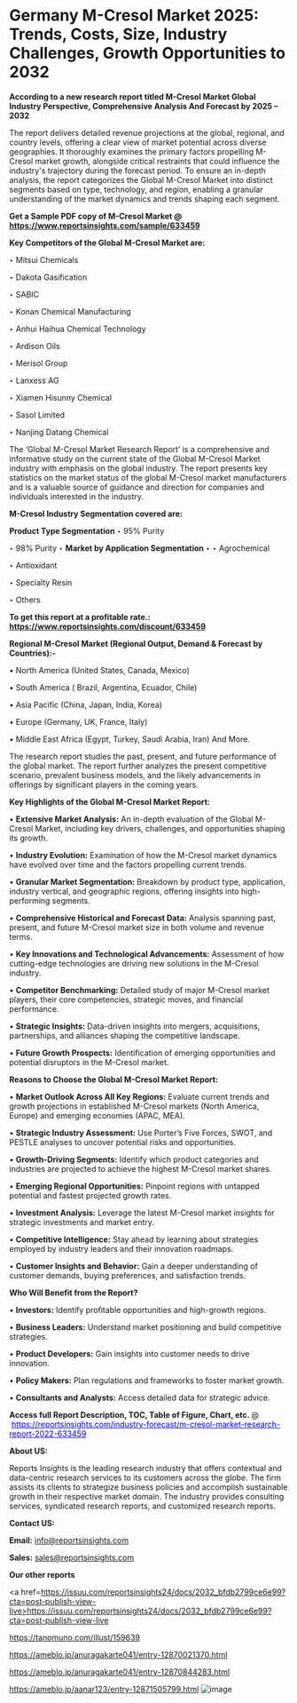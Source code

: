 # Germany M-Cresol Market 2025: Trends, Costs, Size, Industry Challenges, Growth Opportunities to 2032

<strong>According to a new research report titled M-Cresol Market Global Industry Perspective, Comprehensive Analysis And Forecast by 2025 – 2032</strong>

The report delivers detailed revenue projections at the global, regional, and country levels, offering a clear view of market potential across diverse geographies. It thoroughly examines the primary factors propelling M-Cresol market growth, alongside critical restraints that could influence the industry's trajectory during the forecast period. To ensure an in-depth analysis, the report categorizes the Global M-Cresol Market into distinct segments based on type, technology, and region, enabling a granular understanding of the market dynamics and trends shaping each segment.

<strong>Get a Sample PDF copy of M-Cresol Market </strong><strong>@<a href=https://www.reportsinsights.com/sample/633459 style=color:#0000ff;> https://www.reportsinsights.com/sample/633459</a></strong></font>

<strong>Key Competitors of the Global M-Cresol Market are:</strong>

‣ Mitsui Chemicals

‣ Dakota Gasification

‣ SABIC

‣ Konan Chemical Manufacturing

‣ Anhui Haihua Chemical Technology

‣ Ardison Oils

‣ Merisol Group

‣ Lanxess AG

‣ Xiamen Hisunny Chemical

‣ Sasol Limited

‣ Nanjing Datang Chemical

The ‘Global M-Cresol Market Research Report’ is a comprehensive and informative study on the current state of the Global M-Cresol Market industry with emphasis on the global industry. The report presents key statistics on the market status of the global M-Cresol market manufacturers and is a valuable source of guidance and direction for companies and individuals interested in the industry.

<strong>M-Cresol Industry Segmentation covered are:</strong>

<strong>Product Type Segmentation</strong>
‣
95% Purity

‣ 98% Purity
‣ 
<strong>Market by Application Segmentation</strong>
‣
‣  Agrochemical

‣ Antioxidant

‣ Specialty Resin

‣ Others

<strong>To get this report at a profitable rate.: <a href=https://www.reportsinsights.com/discount/633459 style=color:#0000ff;>https://www.reportsinsights.com/discount/633459</a></strong></font>

<strong>Regional M-Cresol Market (Regional Output, Demand &amp; Forecast by Countries):-</strong>

• North America (United States, Canada, Mexico)

• South America ( Brazil, Argentina, Ecuador, Chile)

• Asia Pacific (China, Japan, India, Korea)

• Europe (Germany, UK, France, Italy)

• Middle East Africa (Egypt, Turkey, Saudi Arabia, Iran) And More.

The research report studies the past, present, and future performance of the global market. The report further analyzes the present competitive scenario, prevalent business models, and the likely advancements in offerings by significant players in the coming years.

<strong>Key Highlights of the Global M-Cresol Market Report:</strong>

• <strong>Extensive Market Analysis:</strong> An in-depth evaluation of the Global M-Cresol Market, including key drivers, challenges, and opportunities shaping its growth.

• <strong>Industry Evolution:</strong> Examination of how the M-Cresol market dynamics have evolved over time and the factors propelling current trends.

• <strong>Granular Market Segmentation:</strong> Breakdown by product type, application, industry vertical, and geographic regions, offering insights into high-performing segments.

• <strong>Comprehensive Historical and Forecast Data:</strong> Analysis spanning past, present, and future M-Cresol market size in both volume and revenue terms.

• <strong>Key Innovations and Technological Advancements:</strong> Assessment of how cutting-edge technologies are driving new solutions in the M-Cresol industry.

• <strong>Competitor Benchmarking:</strong> Detailed study of major M-Cresol market players, their core competencies, strategic moves, and financial performance.

• <strong>Strategic Insights:</strong> Data-driven insights into mergers, acquisitions, partnerships, and alliances shaping the competitive landscape.

• <strong>Future Growth Prospects:</strong> Identification of emerging opportunities and potential disruptors in the M-Cresol market.

<strong>Reasons to Choose the Global M-Cresol Market Report:</strong>

• <strong>Market Outlook Across All Key Regions:</strong> Evaluate current trends and growth projections in established M-Cresol markets (North America, Europe) and emerging economies (APAC, MEA).

• <strong>Strategic Industry Assessment:</strong> Use Porter’s Five Forces, SWOT, and PESTLE analyses to uncover potential risks and opportunities.

• <strong>Growth-Driving Segments:</strong> Identify which product categories and industries are projected to achieve the highest M-Cresol market shares.

• <strong>Emerging Regional Opportunities:</strong> Pinpoint regions with untapped potential and fastest projected growth rates.

• <strong>Investment Analysis:</strong> Leverage the latest M-Cresol market insights for strategic investments and market entry.

• <strong>Competitive Intelligence:</strong> Stay ahead by learning about strategies employed by industry leaders and their innovation roadmaps.

• <strong>Customer Insights and Behavior:</strong> Gain a deeper understanding of customer demands, buying preferences, and satisfaction trends.

<strong>Who Will Benefit from the Report?</strong>

• <strong>Investors:</strong> Identify profitable opportunities and high-growth regions.

• <strong>Business Leaders:</strong> Understand market positioning and build competitive strategies.

• <strong>Product Developers:</strong> Gain insights into customer needs to drive innovation.

• <strong>Policy Makers:</strong> Plan regulations and frameworks to foster market growth.

• <strong>Consultants and Analysts:</strong> Access detailed data for strategic advice.
</ul>
<strong>Access full Report Description, TOC, Table of Figure, Chart, etc. </strong>@  <a href=https://reportsinsights.com/industry-forecast/m-cresol-market-research-report-2022-633459 style=color:#0000ff;>https://reportsinsights.com/industry-forecast/m-cresol-market-research-report-2022-633459</a></font>

<strong><strong>About US</strong>:</strong>

Reports Insights is the leading research industry that offers contextual and data-centric research services to its customers across the globe. The firm assists its clients to strategize business policies and accomplish sustainable growth in their respective market domain. The industry provides consulting services, syndicated research reports, and customized research reports.

<strong>Contact US:</strong>

<p class=""""><b>Email:</b> <a href=mailto:info@reportsinsights.com>info@reportsinsights.com</a></p>
<p class=""""><b>Sales:</b> <a href=mailto:sales@reportsinsights.com>sales@reportsinsights.com</a></p>

<strong>Our other reports</strong>

<a href=https://issuu.com/reportsinsights24/docs/2032_bfdb2799ce6e99?cta=post-publish-view-live>https://issuu.com/reportsinsights24/docs/2032_bfdb2799ce6e99?cta=post-publish-view-live</a>

<a href=https://tanomuno.com/illust/159639>https://tanomuno.com/illust/159639</a>

<a href=https://ameblo.jp/anuragakarte041/entry-12870021370.html>https://ameblo.jp/anuragakarte041/entry-12870021370.html</a>

<a href=https://ameblo.jp/anuragakarte041/entry-12870844283.html>https://ameblo.jp/anuragakarte041/entry-12870844283.html</a>

<a href=https://ameblo.jp/aanar123/entry-12871505799.html>https://ameblo.jp/aanar123/entry-12871505799.html</a>
![image](https://github.com/user-attachments/assets/31807532-0c42-450c-80bb-af68da98b859)
